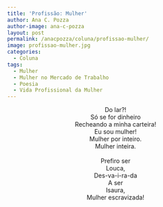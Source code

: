 ```yaml
---
title: 'Profissão: Mulher'
author: Ana C. Pozza
author-image: ana-c-pozza
layout: post
permalink: /anacpozza/coluna/profissao-mulher/
image: profissao-mulher.jpg
categories:
  - Coluna
tags:
  - Mulher
  - Mulher no Mercado de Trabalho
  - Poesia
  - Vida Profissional da Mulher
---
```

<p style="text-align: center;">
Do lar?!<br />
Só se for dinheiro<br />
Recheando a minha carteira!<br />
Eu sou mulher!<br />
Mulher por inteiro.<br />
Mulher inteira.
<br /><br />
Prefiro ser<br />
Louca,<br />
Des-va-i-ra-da<br />
A ser<br />
Isaura,<br />
Mulher escravizada!
</p>